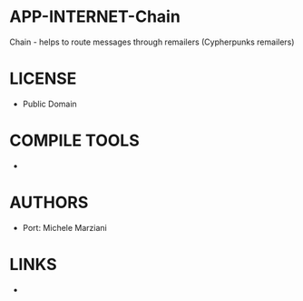 APP-INTERNET-Chain
==================

Chain - helps to route messages through remailers (Cypherpunks remailers)

LICENSE
===============
* Public Domain

COMPILE TOOLS
===============
* 

AUTHORS
===============
* Port: Michele Marziani

LINKS
===============
* 
